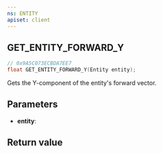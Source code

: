 ```yaml
---
ns: ENTITY
apiset: client
---
```

## GET_ENTITY_FORWARD_Y

```c
// 0x9A5C073ECBDA7EE7
float GET_ENTITY_FORWARD_Y(Entity entity);
```

Gets the Y-component of the entity's forward vector.

## Parameters
* **entity**:

## Return value

